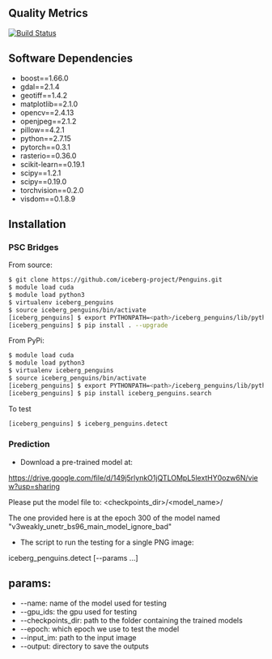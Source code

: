 ## Quality Metrics

[![Build Status](https://travis-ci.com/iceberg-project/Penguins.svg?branch=devel)](https://travis-ci.com/iceberg-project/Penguins)

## Software Dependencies

- boost==1.66.0
- gdal==2.1.4
- geotiff==1.4.2
- matplotlib==2.1.0
- opencv==2.4.13
- openjpeg==2.1.2
- pillow==4.2.1
- python==2.7.15
- pytorch==0.3.1
- rasterio==0.36.0
- scikit-learn==0.19.1
- scipy==1.2.1
- scipy==0.19.0
- torchvision==0.2.0
- visdom==0.1.8.9

## Installation

### PSC Bridges
From source:
```bash
$ git clone https://github.com/iceberg-project/Penguins.git
$ module load cuda
$ module load python3
$ virtualenv iceberg_penguins
$ source iceberg_penguins/bin/activate
[iceberg_penguins] $ export PYTHONPATH=<path>/iceberg_penguins/lib/python3.5/site-packages
[iceberg_penguins] $ pip install . --upgrade
```

From PyPi:
```bash
$ module load cuda
$ module load python3
$ virtualenv iceberg_penguins
$ source iceberg_penguins/bin/activate
[iceberg_penguins] $ export PYTHONPATH=<path>/iceberg_penguins/lib/python3.5/site-packages
[iceberg_penguins] $ pip install iceberg_penguins.search
```

To test
```bash
[iceberg_penguins] $ iceberg_penguins.detect
```

### Prediction
- Download a pre-trained model at:

https://drive.google.com/file/d/149j5rlynkO1jQTLOMpL5lextHY0ozw6N/view?usp=sharing

Please put the model file to: <checkpoints_dir>/<model_name>/

The one provided here is at the epoch 300 of the model named "v3weakly_unetr_bs96_main_model_ignore_bad"

- The script to run the testing for a single PNG image:

iceberg_penguins.detect [--params ...]

## params:
- --name: name of the model used for testing
- --gpu_ids: the gpu used for testing
- --checkpoints_dir: path to the folder containing the trained models
- --epoch: which epoch we use to test the model
- --input_im: path to the input image
- --output: directory to save the outputs

